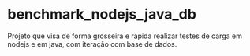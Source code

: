 # benchmark_nodejs_java_db
Projeto que visa de forma grosseira e rápida realizar testes de carga em nodejs e em java, com iteração com base de dados.
